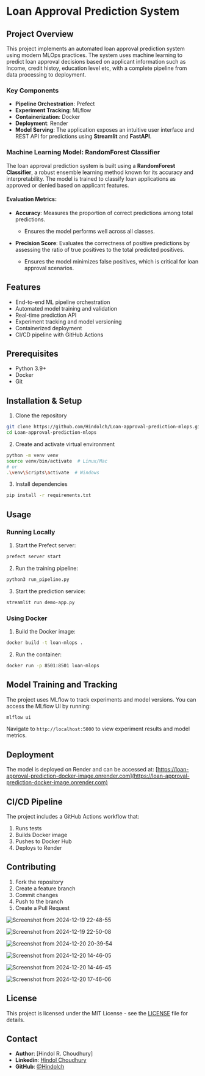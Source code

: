 # Loan Approval Prediction System

## Project Overview
This project implements an automated loan approval prediction system using modern MLOps practices. The system uses machine learning to predict loan approval decisions based on applicant information such as Income, credit histoy, education level etc, with a complete pipeline from data processing to deployment.


### Key Components
- **Pipeline Orchestration**: Prefect
- **Experiment Tracking**: MLflow
- **Containerization**: Docker
- **Deployment**: Render
- **Model Serving**: The application exposes an intuitive user interface and REST API for predictions using **Streamlit** and **FastAPI**.

### Machine Learning Model: RandomForest Classifier
The loan approval prediction system is built using a **RandomForest Classifier**, a robust ensemble learning method known for its accuracy and interpretability. The model is trained to classify loan applications as approved or denied based on applicant features.

#### Evaluation Metrics:
- **Accuracy**: Measures the proportion of correct predictions among total predictions.  
  - Ensures the model performs well across all classes.

- **Precision Score**: Evaluates the correctness of positive predictions by assessing the ratio of true positives to the total predicted positives.  
  - Ensures the model minimizes false positives, which is critical for loan approval scenarios.


## Features
- End-to-end ML pipeline orchestration
- Automated model training and validation
- Real-time prediction API
- Experiment tracking and model versioning
- Containerized deployment
- CI/CD pipeline with GitHub Actions

## Prerequisites
- Python 3.9+
- Docker
- Git

## Installation & Setup

1. Clone the repository
```bash
git clone https://github.com/Hindolch/Loan-approval-prediction-mlops.git
cd Loan-approval-prediction-mlops
```

2. Create and activate virtual environment
```bash
python -m venv venv
source venv/bin/activate  # Linux/Mac
# or
.\venv\Scripts\activate  # Windows
```

3. Install dependencies
```bash
pip install -r requirements.txt
```

## Usage

### Running Locally

1. Start the Prefect server:
```bash
prefect server start
```

2. Run the training pipeline:
```bash
python3 run_pipeline.py
```

3. Start the prediction service:
```bash
streamlit run demo-app.py
```

### Using Docker

1. Build the Docker image:
```bash
docker build -t loan-mlops .
```

2. Run the container:
```bash
docker run -p 8501:8501 loan-mlops
```


## Model Training and Tracking

The project uses MLflow to track experiments and model versions. You can access the MLflow UI by running:
```bash
mlflow ui
```

Navigate to `http://localhost:5000` to view experiment results and model metrics.

## Deployment

The model is deployed on Render and can be accessed at:
[https://loan-approval-prediction-docker-image.onrender.com](https://loan-approval-prediction-docker-image.onrender.com)

## CI/CD Pipeline

The project includes a GitHub Actions workflow that:
1. Runs tests
2. Builds Docker image
3. Pushes to Docker Hub
4. Deploys to Render

## Contributing
1. Fork the repository
2. Create a feature branch
3. Commit changes
4. Push to the branch
5. Create a Pull Request


![Screenshot from 2024-12-19 22-48-55](https://github.com/user-attachments/assets/014f0136-28d9-458b-8163-9d829dd102d9)

![Screenshot from 2024-12-19 22-50-08](https://github.com/user-attachments/assets/a7a0c09c-2e81-424f-926d-e03e2ff31323)

![Screenshot from 2024-12-20 20-39-54](https://github.com/user-attachments/assets/ae600771-881b-4cf0-b7aa-7de187c8856c)

![Screenshot from 2024-12-20 14-46-05](https://github.com/user-attachments/assets/a79a6f41-9267-4931-aa6d-9f7ba5b6ba78)

![Screenshot from 2024-12-20 14-46-45](https://github.com/user-attachments/assets/4874adfb-2f7a-4980-bdab-a387b39eaff2)

![Screenshot from 2024-12-20 17-46-06](https://github.com/user-attachments/assets/0c7c619d-44b2-4578-8998-838297b75cd7)



## License
This project is licensed under the MIT License - see the [LICENSE](LICENSE) file for details.

## Contact
- **Author**: [Hindol R. Choudhury]
- **Linkedin**: [Hindol Choudhury](https://www.linkedin.com/in/hindol-choudhury-5ab5a5271/)
- **GitHub**: [@Hindolch](https://github.com/Hindolch)

